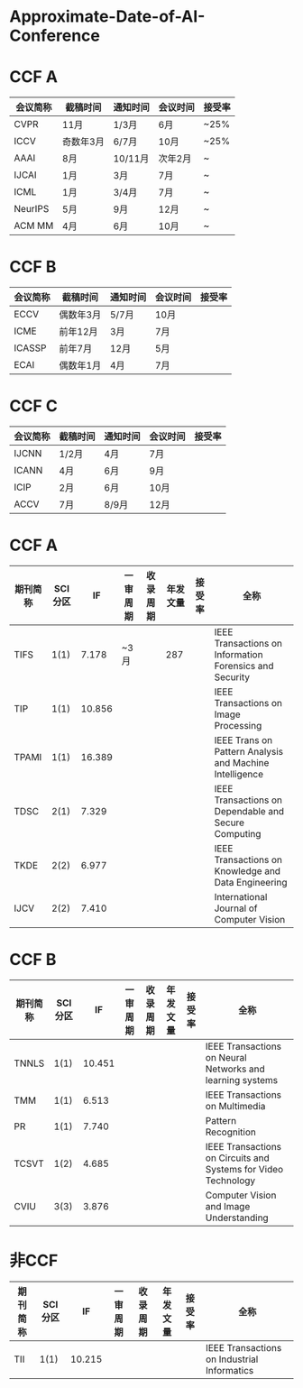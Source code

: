 # Approximate-Date-of-AI-Conference

# CCF A

| 会议简称 |截稿时间   | 通知时间 |会议时间 | 接受率 |
| ----- | --------- | ----------- |----------- | ------- |
| CVPR | 11月 |     1/3月      |   6月      |    ~25%     |
| ICCV  |   奇数年3月   |  6/7月    | 10月    |    ~25%      |
| AAAI  |   8月   |  10/11月    | 次年2月    |    ~      |
| IJCAI   |   1月   |  3月    | 7月    |    ~    |
| ICML   |   1月   | 3/4月    | 7月    |    ~   |
| NeurIPS  |   5月   | 9月    | 12月    |    ~     |
| ACM MM  |   4月   | 6月    | 10月    |    ~     |


# CCF B
| 会议简称 |截稿时间   | 通知时间 |会议时间 | 接受率 |
| ----- | --------- | ----------- |----------- | ------- |
| ECCV | 偶数年3月|     5/7月      |   10月      |     |
| ICME | 前年12月|     3月      |   7月      |     |
| ICASSP  | 前年7月|     12月      |   5月      |     |
| ECAI  | 偶数年1月|     4月      |   7月      |     |


# CCF C
| 会议简称 |截稿时间   | 通知时间 |会议时间 | 接受率 |
| ----- | --------- | ----------- |----------- | ------- |
| IJCNN | 1/2月|     4月      |   7月      |     |
| ICANN | 4月|     6月      |   9月      |     |
| ICIP | 2月|     6月      |   10月      |     |
| ACCV | 7月|     8/9月      |   12月      |     |




# CCF A
| 期刊简称 | SCI分区  | IF  |一审周期   | 收录周期 |年发文量 | 接受率 |全称 |
| ----- |----- | --------- |--------- | ----------- |----------- | ------- | ------- |
|    TIFS   |  1(1)   |7.178   |  ~3月       |             |    287          |        | IEEE Transactions on Information Forensics and Security      |
|    TIP   |  1(1)    | 10.856   |           |             |              |        |     IEEE Transactions on Image Processing  |
|    TPAMI   |  1(1)    | 16.389    |           |             |              |        |  IEEE Trans on Pattern Analysis and Machine Intelligence      |
|    TDSC   |   2(1)    | 7.329   |           |             |              |        |     IEEE Transactions on Dependable and Secure Computing  |
|    TKDE   |   2(2)   | 6.977   |           |             |              |        | IEEE Transactions on Knowledge and Data Engineering      |
|    IJCV   |  2(2)   |7.410   |           |             |              |        |   International Journal of Computer Vision    |


# CCF B
| 期刊简称 | SCI分区  | IF   |一审周期   | 收录周期 |年发文量 | 接受率 |全称 |
| ----- |----- | --------- |--------- | ----------- |----------- | ------- | ------- |
|    TNNLS   |   1(1)     | 10.451  |           |             |              |        |  IEEE Transactions on Neural Networks and learning systems     |
|    TMM   |    1(1)    | 6.513   |           |             |              |        |   IEEE Transactions on Multimedia  |
|    PR   |   1(1)   | 7.740   |           |             |              |        |  Pattern Recognition|
|    TCSVT   |   1(2)   | 4.685    |           |             |              |        |    IEEE Transactions on Circuits and Systems for Video Technology   |
|    CVIU   | 3(3)    | 3.876    |           |             |              |        |  Computer Vision and Image Understanding  |

# 非CCF
| 期刊简称 | SCI分区  | IF   |一审周期   | 收录周期 |年发文量 | 接受率 |全称 |
| ----- |----- | --------- |--------- | ----------- |----------- | ------- | ------- |
|    TII   |   1(1)     | 10.215  |           |             |              |        |  IEEE Transactions on Industrial Informatics   |

